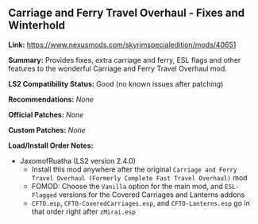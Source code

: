 ## Carriage and Ferry Travel Overhaul - Fixes and Winterhold

**Link:** https://www.nexusmods.com/skyrimspecialedition/mods/40651

**Summary:** Provides fixes, extra carriage and ferry, ESL flags and other features to the wonderful Carriage and Ferry Travel Overhaul mod.

**LS2 Compatibility Status:** Good (no known issues after patching)

**Recommendations:** 
_None_

**Official Patches:**
_None_

**Custom Patches:**
_None_

**Load/Install Order Notes:**
* JaxomofRuatha (LS2 version 2.4.0)
  * Install this mod anywhere after the original `Carriage and Ferry Travel Overhaul (Formerly Complete Fast Travel Overhaul)` mod
  * FOMOD: Choose the `Vanilla` option for the main mod, and `ESL-Flagged` versions for the Covered Carriages and Lanterns addons
  * `CFTO.esp`, `CFTO-CoveredCarriages.esp`, and `CFTO-Lanterns.esp` go in that order right after `zMirai.esp`